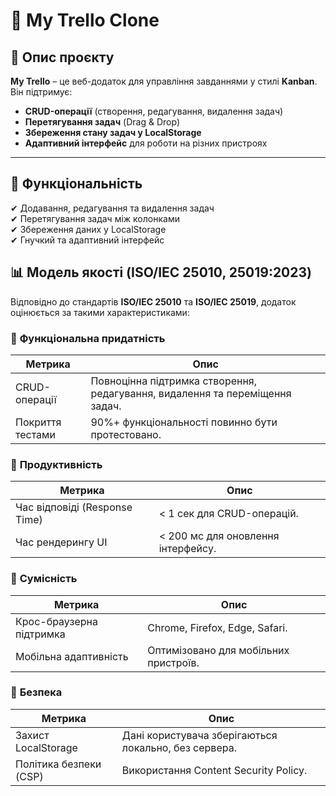 # 📌 My Trello Clone

## 📝 Опис проєкту
**My Trello** – це веб-додаток для управління завданнями у стилі **Kanban**. Він підтримує:
- **CRUD-операції** (створення, редагування, видалення задач)
- **Перетягування задач** (Drag & Drop)
- **Збереження стану задач у LocalStorage**
- **Адаптивний інтерфейс** для роботи на різних пристроях

---

## 🚀 Функціональність
✔ Додавання, редагування та видалення задач  
✔ Перетягування задач між колонками  
✔ Збереження даних у LocalStorage  
✔ Гнучкий та адаптивний інтерфейс  

## 📊 Модель якості (ISO/IEC 25010, 25019:2023)
Відповідно до стандартів **ISO/IEC 25010** та **ISO/IEC 25019**, додаток оцінюється за такими характеристиками:

### 🔹 **Функціональна придатність**
| Метрика                  | Опис |
|--------------------------|------|
| CRUD-операції            | Повноцінна підтримка створення, редагування, видалення та переміщення задач. |
| Покриття тестами         | 90%+ функціональності повинно бути протестовано. |

### 🔹 **Продуктивність**
| Метрика                  | Опис |
|--------------------------|------|
| Час відповіді (Response Time) | < 1 сек для CRUD-операцій. |
| Час рендерингу UI        | < 200 мс для оновлення інтерфейсу. |

### 🔹 **Сумісність**
| Метрика                  | Опис |
|--------------------------|------|
| Крос-браузерна підтримка | Chrome, Firefox, Edge, Safari. |
| Мобільна адаптивність    | Оптимізовано для мобільних пристроїв. |

### 🔹 **Безпека**
| Метрика                  | Опис |
|--------------------------|------|
| Захист LocalStorage      | Дані користувача зберігаються локально, без сервера. |
| Політика безпеки (CSP)   | Використання Content Security Policy. |

